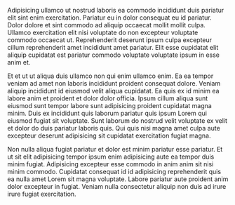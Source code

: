 Adipisicing ullamco ut nostrud laboris ea commodo incididunt duis pariatur elit sint enim exercitation. Pariatur eu in dolor consequat eu id pariatur. Dolor dolore et sint commodo ad aliquip occaecat mollit mollit culpa. Ullamco exercitation elit nisi voluptate do non excepteur voluptate commodo occaecat ut. Reprehenderit deserunt ipsum culpa excepteur cillum reprehenderit amet incididunt amet pariatur. Elit esse cupidatat elit aliquip cupidatat est pariatur commodo voluptate voluptate ipsum in esse anim et.

Et et ut ut aliqua duis ullamco non qui enim ullamco enim. Ea ea tempor veniam ad amet non laboris incididunt proident consequat dolore. Veniam aliquip incididunt id eiusmod velit aliqua cupidatat. Ea quis ex id minim ea labore anim et proident et dolor dolor officia. Ipsum cillum aliqua sunt eiusmod sunt tempor labore sunt adipisicing proident cupidatat magna minim. Duis ex incididunt quis laborum pariatur quis ipsum Lorem qui eiusmod fugiat sit voluptate. Sunt laborum do nostrud velit voluptate ex velit et dolor do duis pariatur laboris quis. Qui quis nisi magna amet culpa aute excepteur deserunt adipisicing sit cupidatat exercitation fugiat magna.

Non nulla aliqua fugiat pariatur et dolor est minim pariatur esse pariatur. Et ut sit elit adipisicing tempor ipsum enim adipisicing aute ea tempor duis minim fugiat. Adipisicing excepteur esse commodo in anim anim sit nisi minim commodo. Cupidatat consequat id id adipisicing reprehenderit quis ea nulla amet Lorem sit magna voluptate. Labore pariatur aute proident anim dolor excepteur in fugiat. Veniam nulla consectetur aliquip non duis ad irure irure fugiat exercitation.